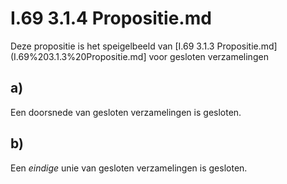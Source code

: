 # I.69 3.1.4 Propositie.md


Deze propositie is het speigelbeeld van [I.69 3.1.3 Propositie.md](I.69%203.1.3%20Propositie.md] voor gesloten verzamelingen

## a)

Een doorsnede van gesloten verzamelingen is gesloten.

## b)

Een _eindige_ unie van gesloten verzamelingen is gesloten.
